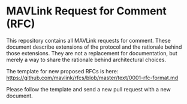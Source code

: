 # MAVLink Request for Comment (RFC)

This repository contains all MAVLink requests for comment. These document describe extensions of the protocol and the rationale behind those extensions. They are not a replacement for documentation, but merely a way to share the rationale behind architectural choices.

The template for new proposed RFCs is here:
https://github.com/mavlink/rfcs/blob/master/text/0001-rfc-format.md

Please follow the template and send a new pull request with a new document.
